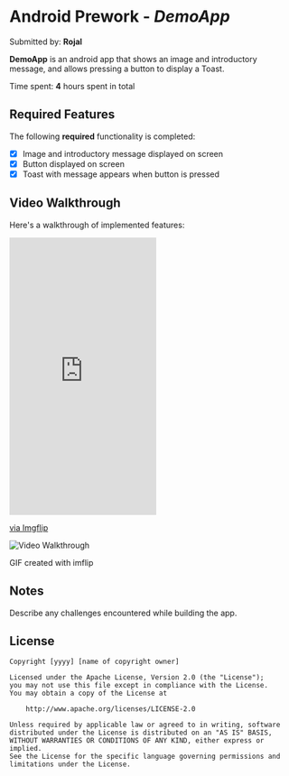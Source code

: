 # Android Prework - *DemoApp*

Submitted by: **Rojal**

**DemoApp** is an android app that shows an image and introductory message, and allows pressing a button to display a Toast. 

Time spent: **4** hours spent in total

## Required Features

The following **required** functionality is completed:

* [X] Image and introductory message displayed on screen
* [X] Button displayed on screen
* [X] Toast with message appears when button is pressed 

## Video Walkthrough

Here's a walkthrough of implemented features:

<div style="width:260px;max-width:100%;"><div style="height:0;padding-bottom:189.23%;position:relative;"><iframe width="260" height="492" style="position:absolute;top:0;left:0;width:100%;height:100%;" frameBorder="0" src="https://imgflip.com/embed/76afo7"></iframe></div><p><a href="https://imgflip.com/gif/76afo7">via Imgflip</a></p></div>

<img src='http://i.imgur.com/link/to/your/gif/file.gif' title='Video Walkthrough' width='' alt='Video Walkthrough' />

<!-- Replace this with whatever GIF tool you used! -->
GIF created with imflip 
<!-- Recommended tools:
[Kap](https://getkap.co/) for macOS
[ScreenToGif](https://www.screentogif.com/) for Windows
[peek](https://github.com/phw/peek) for Linux. -->

## Notes

Describe any challenges encountered while building the app.

## License

    Copyright [yyyy] [name of copyright owner]

    Licensed under the Apache License, Version 2.0 (the "License");
    you may not use this file except in compliance with the License.
    You may obtain a copy of the License at

        http://www.apache.org/licenses/LICENSE-2.0

    Unless required by applicable law or agreed to in writing, software
    distributed under the License is distributed on an "AS IS" BASIS,
    WITHOUT WARRANTIES OR CONDITIONS OF ANY KIND, either express or implied.
    See the License for the specific language governing permissions and
    limitations under the License.
